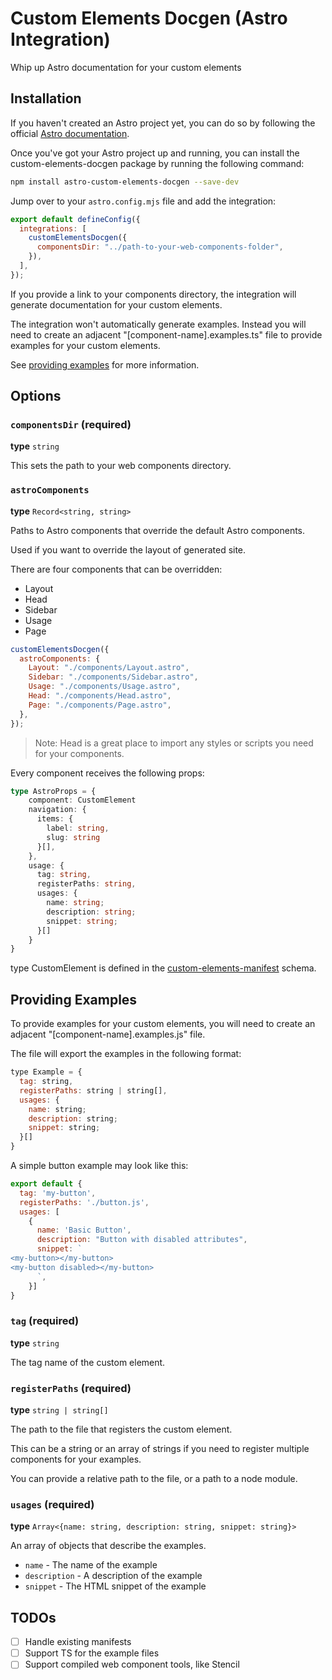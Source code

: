 # Custom Elements Docgen (Astro Integration)

Whip up Astro documentation for your custom elements

## Installation

If you haven't created an Astro project yet, you can do so by following the official [Astro documentation](https://docs.astro.build/en/install/auto/).

Once you've got your Astro project up and running, you can install the custom-elements-docgen package by running the following command:

```bash
npm install astro-custom-elements-docgen --save-dev
```

Jump over to your `astro.config.mjs` file and add the integration:

```javascript
export default defineConfig({
  integrations: [
    customElementsDocgen({
      componentsDir: "../path-to-your-web-components-folder",
    }),
  ],
});
```

If you provide a link to your components directory, the integration will generate documentation for your custom elements.

The integration won't automatically generate examples. Instead you will need to create an adjacent "[component-name].examples.ts" file to provide examples for your custom elements.

See [providing examples](#providing-examples) for more information.


## Options

### `componentsDir` (required)

**type** `string`

This sets the path to your web components directory.

### `astroComponents`

**type** `Record<string, string>`

Paths to Astro components that override the default Astro components.

Used if you want to override the layout of generated site.

There are four components that can be overridden:

- Layout
- Head
- Sidebar
- Usage
- Page

```javascript
customElementsDocgen({
  astroComponents: {
    Layout: "./components/Layout.astro",
    Sidebar: "./components/Sidebar.astro",
    Usage: "./components/Usage.astro",
    Head: "./components/Head.astro",
    Page: "./components/Page.astro",
  },
});
```

> Note: Head is a great place to import any styles or scripts you need for your components.

Every component receives the following props:

```typescript
type AstroProps = {
    component: CustomElement
    navigation: {
      items: {
        label: string,
        slug: string
      }[],
    },
    usage: {
      tag: string,
      registerPaths: string,
      usages: {
        name: string;
        description: string;
        snippet: string;
      }[]
    }
}
```

type CustomElement is defined in the [custom-elements-manifest](https://github.com/webcomponents/custom-elements-manifest?tab=readme-ov-file) schema.

## Providing Examples

To provide examples for your custom elements, you will need to create an adjacent "[component-name].examples.js" file.

The file will export the examples in the following format:

```javascript
type Example = {
  tag: string,
  registerPaths: string | string[],
  usages: {
    name: string;
    description: string;
    snippet: string;
  }[] 
}
```

A simple button example may look like this:

```javascript
export default {
  tag: 'my-button',
  registerPaths: './button.js',
  usages: [
    {
      name: 'Basic Button',
      description: "Button with disabled attributes",
      snippet: `
<my-button></my-button>
<my-button disabled></my-button>
      `,
    }]
}
```

### `tag` (required)

**type** `string`

The tag name of the custom element.

### `registerPaths` (required)

**type** `string | string[]`

The path to the file that registers the custom element.

This can be a string or an array of strings if you need to register multiple components for your examples.

You can provide a relative path to the file, or a path to a node module.

### `usages` (required)

**type** `Array<{name: string, description: string, snippet: string}>`

An array of objects that describe the examples.

- `name` - The name of the example
- `description` - A description of the example
- `snippet` - The HTML snippet of the example


## TODOs

- [ ] Handle existing manifests
- [ ] Support TS for the example files
- [ ] Support compiled web component tools, like Stencil
